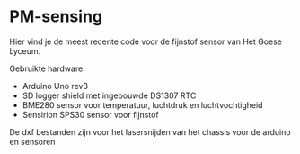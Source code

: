 # PM-sensing
Hier vind je de meest recente code voor de fijnstof sensor van Het Goese Lyceum.

Gebruikte hardware:
- Arduino Uno rev3
- SD logger shield met ingebouwde DS1307 RTC
- BME280 sensor voor temperatuur, luchtdruk en luchtvochtigheid
- Sensirion SPS30 sensor voor fijnstof

De dxf bestanden zijn voor het lasersnijden van het chassis voor de arduino en sensoren
